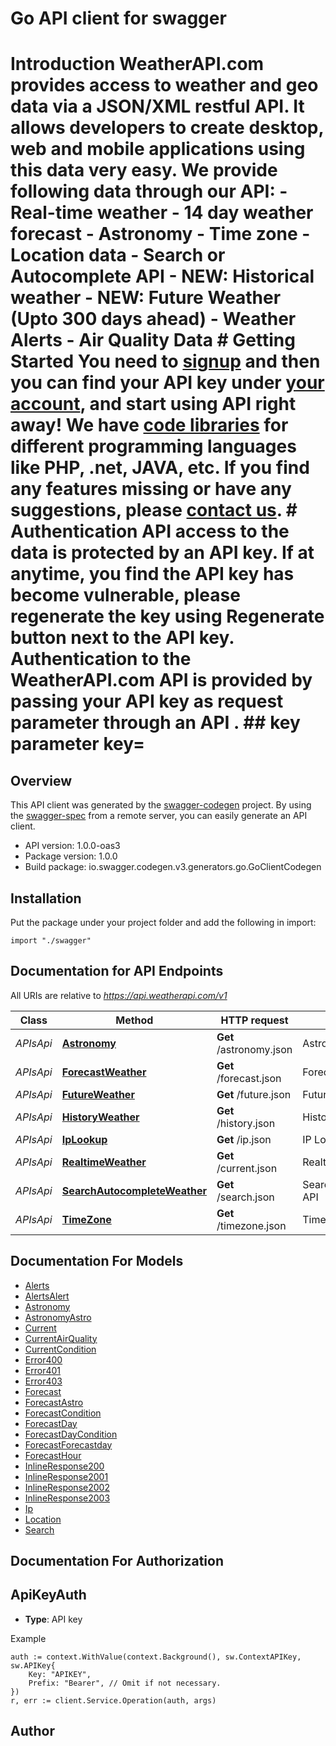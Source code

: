 # Go API client for swagger

 # Introduction  WeatherAPI.com provides access to weather and geo data via a JSON/XML restful API. It allows developers to create desktop, web and mobile applications using this data very easy.    We provide following data through our API:     - Real-time weather - 14 day weather forecast - Astronomy - Time zone - Location data - Search or Autocomplete API - NEW: Historical weather - NEW: Future Weather (Upto 300 days ahead) - Weather Alerts - Air Quality Data  # Getting Started    You need to [signup](https://www.weatherapi.com/signup.aspx) and then you can find your API key under [your account](https://www.weatherapi.com/login.aspx), and start using API right away!    We have [code libraries](https://www.weatherapi.com/docs/code-libraries.aspx) for different programming languages like PHP, .net, JAVA, etc.  If you find any features missing or have any suggestions, please [contact us](https://www.weatherapi.com/contact.aspx).    # Authentication    API access to the data is protected by an API key. If at anytime, you find the API key has become vulnerable, please regenerate the key using Regenerate button next to the API key.  Authentication to the WeatherAPI.com API is provided by passing your API key as request parameter through an API .      ##  key parameter  key=<YOUR API KEY>  

## Overview
This API client was generated by the [swagger-codegen](https://github.com/swagger-api/swagger-codegen) project.  By using the [swagger-spec](https://github.com/swagger-api/swagger-spec) from a remote server, you can easily generate an API client.

- API version: 1.0.0-oas3
- Package version: 1.0.0
- Build package: io.swagger.codegen.v3.generators.go.GoClientCodegen

## Installation
Put the package under your project folder and add the following in import:
```golang
import "./swagger"
```

## Documentation for API Endpoints

All URIs are relative to *https://api.weatherapi.com/v1*

Class | Method | HTTP request | Description
------------ | ------------- | ------------- | -------------
*APIsApi* | [**Astronomy**](docs/APIsApi.md#astronomy) | **Get** /astronomy.json | Astronomy API
*APIsApi* | [**ForecastWeather**](docs/APIsApi.md#forecastweather) | **Get** /forecast.json | Forecast API
*APIsApi* | [**FutureWeather**](docs/APIsApi.md#futureweather) | **Get** /future.json | Future API
*APIsApi* | [**HistoryWeather**](docs/APIsApi.md#historyweather) | **Get** /history.json | History API
*APIsApi* | [**IpLookup**](docs/APIsApi.md#iplookup) | **Get** /ip.json | IP Lookup API
*APIsApi* | [**RealtimeWeather**](docs/APIsApi.md#realtimeweather) | **Get** /current.json | Realtime API
*APIsApi* | [**SearchAutocompleteWeather**](docs/APIsApi.md#searchautocompleteweather) | **Get** /search.json | Search/Autocomplete API
*APIsApi* | [**TimeZone**](docs/APIsApi.md#timezone) | **Get** /timezone.json | Time Zone API

## Documentation For Models

 - [Alerts](docs/Alerts.md)
 - [AlertsAlert](docs/AlertsAlert.md)
 - [Astronomy](docs/Astronomy.md)
 - [AstronomyAstro](docs/AstronomyAstro.md)
 - [Current](docs/Current.md)
 - [CurrentAirQuality](docs/CurrentAirQuality.md)
 - [CurrentCondition](docs/CurrentCondition.md)
 - [Error400](docs/Error400.md)
 - [Error401](docs/Error401.md)
 - [Error403](docs/Error403.md)
 - [Forecast](docs/Forecast.md)
 - [ForecastAstro](docs/ForecastAstro.md)
 - [ForecastCondition](docs/ForecastCondition.md)
 - [ForecastDay](docs/ForecastDay.md)
 - [ForecastDayCondition](docs/ForecastDayCondition.md)
 - [ForecastForecastday](docs/ForecastForecastday.md)
 - [ForecastHour](docs/ForecastHour.md)
 - [InlineResponse200](docs/InlineResponse200.md)
 - [InlineResponse2001](docs/InlineResponse2001.md)
 - [InlineResponse2002](docs/InlineResponse2002.md)
 - [InlineResponse2003](docs/InlineResponse2003.md)
 - [Ip](docs/Ip.md)
 - [Location](docs/Location.md)
 - [Search](docs/Search.md)

## Documentation For Authorization

## ApiKeyAuth
- **Type**: API key 

Example
```golang
auth := context.WithValue(context.Background(), sw.ContextAPIKey, sw.APIKey{
	Key: "APIKEY",
	Prefix: "Bearer", // Omit if not necessary.
})
r, err := client.Service.Operation(auth, args)
```

## Author


